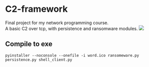 # C2-framework
Final project for my network programming course.<br>
A basic C2 over tcp, with persistence and ransomware modules.
![](https://i.imgur.com/2OAEAxe.png)
## Compile to exe
```
pyinstaller --noconsole --onefile -i word.ico ransomeware.py persistence.py shell_client.py
```
